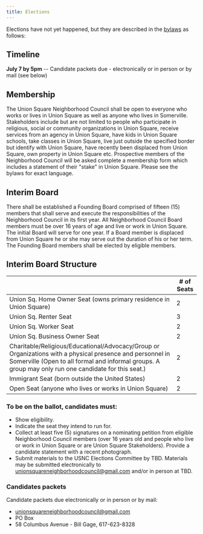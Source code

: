 ```yaml
---
title: Elections
---
```


Elections have not yet happened, but they are described in the [bylaws](/bylaws) as follows:


## Timeline

**July 7 by 5pm** -- Candidate packets due - electronically or in person or by mail (see below)


<!--

## Frequently Asked Questions

* 


## Candidates


-->


## Membership

The Union Square Neighborhood Council shall be open to everyone who works or lives in Union Square as well as anyone who lives in Somerville. Stakeholders include but are not limited to people who participate in religious, social or community organizations in Union Square, receive services from an agency in Union Square, have kids in Union Square schools, take classes in Union Square, live just outside the specified border but identify with Union Square, have recently been displaced from Union Square, own property in Union Square etc. Prospective members of the Neighborhood Council will be asked complete a membership form which includes a statement of their "stake" in Union Square. Please see the bylaws for exact language.

## Interim Board

There shall be established a Founding Board comprised of fifteen (15) members that shall serve and execute the responsibilities of the Neighborhood Council in its first year. All Neighborhood Council Board members must be over 16 years of age and live or work in Union Square. The initial Board will serve for one year. If a Board member is displaced from Union Square he or she may serve out the duration of his or her term. The Founding Board members shall be elected by eligible members.

## Interim Board Structure

|                                                                                                                                                     | # of Seats |
|-----------------------------------------------------------------------------------------------------------------------------------------------------|------------|
| Union Sq. Home Owner Seat (owns primary residence in Union Square)                                                                                  | 2          |
| Union Sq. Renter Seat                                                                                                                               | 3          |
| Union Sq. Worker Seat                                                                                                                               | 2          |
| Union Sq. Business Owner Seat                                                                                                                       | 2          |
| Charitable/Religious/Educational/Advocacy/Group or Organizations with a physical presence and personnel in Somerville (Open to all formal and informal groups. A group may only run one candidate for this seat.) | 2          |
| Immigrant Seat (born outside the United States)                                                                                                     | 2          |
| Open Seat (anyone who lives or works in Union Square)                                                                                               | 2          |


### To be on the ballot, candidates must:

* Show eligibility.
* Indicate the seat they intend to run for.
* Collect at least five (5) signatures on a nominating petition from eligible Neighborhood Council members (over 16 years old and people who live or work in Union Square or are Union Square Stakeholders).
 Provide a candidate statement with a recent photograph.
* Submit materials to the USNC Elections Committee by TBD. Materials may be submitted electronically
to unionsquareneighborhoodcouncil@gmail.com and/or in person at TBD.

### Candidates packets

Candidate packets due electronically or in person or by mail:

* unionsquareneighborhoodcouncil@gmail.com
* PO Box
* 58 Columbus Avenue - Bill Gage, 617-623-8328


